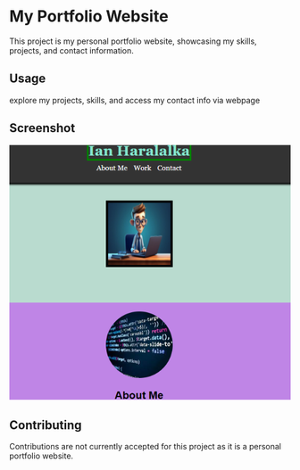 # My Portfolio Website

This project is my personal portfolio website, showcasing my skills, projects, and contact information.



## Usage

explore my projects, skills, and access my contact info via webpage

## Screenshot

<img src = "assets/Screenshot 2024-02-15 123134.png">

## Contributing

Contributions are not currently accepted for this project as it is a personal portfolio website.
